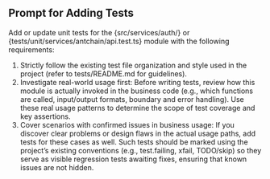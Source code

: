 ## Prompt for Adding Tests

Add or update unit tests for the {src/services/auth/} or {tests/unit/services/antchain/api.test.ts} module with the following requirements:

1. Strictly follow the existing test file organization and style used in the project (refer to tests/README.md for guidelines).
2. Investigate real-world usage first: Before writing tests, review how this module is actually invoked in the business code (e.g., which functions are called, input/output formats, boundary and error handling). Use these real usage patterns to determine the scope of test coverage and key assertions.
3. Cover scenarios with confirmed issues in business usage: If you discover clear problems or design flaws in the actual usage paths, add tests for these cases as well. Such tests should be marked using the project’s existing conventions (e.g., test.failing, xfail, TODO/skip) so they serve as visible regression tests awaiting fixes, ensuring that known issues are not hidden.
